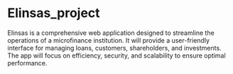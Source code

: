 # Elinsas_project
Elinsas is a comprehensive web application designed to streamline the operations of a microfinance institution. It will provide a user-friendly interface for managing loans, customers, shareholders, and investments. The app will focus on efficiency, security, and scalability to ensure optimal performance.
